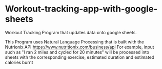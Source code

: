 # Workout-tracking-app-with-google-sheets
Workout Tracking Program that updates data onto google sheets.

This Program uses Natural Language Processing that is built with the Nutrionix API https://www.nutritionix.com/business/api
For example, input such as "I ran 2 miles and cycled for 20 minutes" will be processed into sheets with the corresponding exercise, estimated duration and estimated calories burnt
